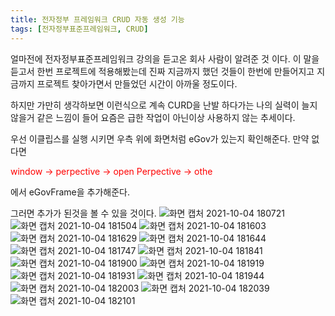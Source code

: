 ```yaml
---
title: 전자정부 프레임워크 CRUD 자동 생성 기능
tags: [전자정부표준프레임워크, CRUD]
---
```


얼마전에 전자정부표준프레임워크 강의을 듣고온 회사 사람이 알려준 것 이다.
이 말을 듣고서 한번 프로젝트에 적용해봤는데 진짜 지금까지 했던 것들이 한번에 만들어지고 지금까지 프로젝트 찾아가면서 만들었던 시간이 아까울 정도이다.

하지만 가만히 생각하보면 이런식으로 계속 CURD을 난발 하다가는 나의 실력이 늘지 않을거 같은 느낌이 들어 요즘은 급한 작업이 아닌이상 사용하지 않는 추세이다.

우선 이클립스를 실행 시키면 우측 위에 화면처럼 eGov가 있는지 확인해준다.
만약 없다면

<p style="color:red">window -> perpective -> open Perpective -> othe</p> 에서 eGovFrame을 추가해준다.

그러면 추가가 된것을 볼 수 있을 것이다.
![화면 캡처 2021-10-04 180721](https://user-images.githubusercontent.com/49426352/135825158-2a2acd49-0351-401c-8ab2-9340b3e8b59d.png)
![화면 캡처 2021-10-04 181504](https://user-images.githubusercontent.com/49426352/135826709-3ca70678-0f32-40bd-9bb2-432e8c478655.png)
![화면 캡처 2021-10-04 181603](https://user-images.githubusercontent.com/49426352/135826715-9d6831d6-9dc0-4395-a973-dba2ded14938.png)
![화면 캡처 2021-10-04 181629](https://user-images.githubusercontent.com/49426352/135826721-4d1583f0-13db-4a14-9496-c32b8ff4474b.png)
![화면 캡처 2021-10-04 181644](https://user-images.githubusercontent.com/49426352/135826722-b8ab79a5-c14d-4b31-91d2-41fc618724fc.png)
![화면 캡처 2021-10-04 181747](https://user-images.githubusercontent.com/49426352/135826725-f2e0a923-a124-4f6f-a05a-fe43cbe4609c.png)
![화면 캡처 2021-10-04 181841](https://user-images.githubusercontent.com/49426352/135826726-195631b6-d3cf-4d68-be01-ba68b999c850.png)
![화면 캡처 2021-10-04 181900](https://user-images.githubusercontent.com/49426352/135826728-134816ce-15b1-4700-81c4-ac315dcd9e68.png)
![화면 캡처 2021-10-04 181919](https://user-images.githubusercontent.com/49426352/135826732-15a17b69-10a6-40bc-bed5-8ff3490aaa80.png)
![화면 캡처 2021-10-04 181931](https://user-images.githubusercontent.com/49426352/135826733-b8f14510-44ef-4296-b52b-d5016ebc3239.png)
![화면 캡처 2021-10-04 181944](https://user-images.githubusercontent.com/49426352/135826741-d39d68ed-f2af-40a0-98af-dbec886b5e22.png)
![화면 캡처 2021-10-04 182003](https://user-images.githubusercontent.com/49426352/135826744-bb4a79b0-4141-43aa-9ad5-edb4932e5023.png)
![화면 캡처 2021-10-04 182039](https://user-images.githubusercontent.com/49426352/135826746-76cc24f8-15b9-4304-ad9e-87d355d54de3.png)
![화면 캡처 2021-10-04 182101](https://user-images.githubusercontent.com/49426352/135826751-02aec8f3-d230-4727-a9a2-b257b4fd08bc.png)
